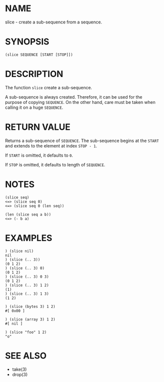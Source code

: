 # NAME
slice - create a sub-sequence from a sequence.

# SYNOPSIS

    (slice SEQUENCE [START [STOP]])

# DESCRIPTION
The function `slice` create a sub-sequence.

A sub-sequence is always created. Therefore, it can be used for the purpose of copying `SEQUENCE`. On the other hand, care must be taken when calling it on a huge `SEQUENCE`.

# RETURN VALUE
Returns a sub-sequence of `SEQUENCE`. The sub-sequence begins at the `START` and extends to the element at index `STOP - 1`.

If `START` is omitted, it defaults to `0`.

If `STOP` is omitted, it defaults to length of `SEQUENCE`.

# NOTES

    (slice seq)
    <=> (slice seq 0)
    <=> (slice seq 0 (len seq))

    (len (slice seq a b))
    <=> (- b a)

# EXAMPLES

    ) (slice nil)
    nil
    ) (slice (.. 3))
    (0 1 2)
    ) (slice (.. 3) 0)
    (0 1 2)
    ) (slice (.. 3) 0 3)
    (0 1 2)
    ) (slice (.. 3) 1 2)
    (1)
    ) (slice (.. 3) 1 3)
    (1 2)

    ) (slice (bytes 3) 1 2)
    #[ 0x00 ]

    ) (slice (array 3) 1 2)
    #[ nil ]

    ) (slice "foo" 1 2)
    "o"

# SEE ALSO
- take(3)
- drop(3)
